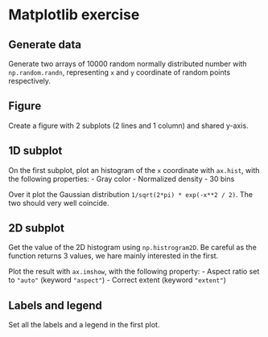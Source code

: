 # Matplotlib exercise

## Generate data

Generate two arrays of 10000 random normally distributed number with `np.random.randn`, representing `x` and `y` coordinate of random points respectively.

## Figure

Create a figure with 2 subplots (2 lines and 1 column) and shared y-axis.

## 1D subplot

On the first subplot, plot an histogram of the `x` coordinate with `ax.hist`, with the following properties:
    - Gray color
    - Normalized density
    - 30 bins

Over it plot the Gaussian distribution `1/sqrt(2*pi) * exp(-x**2 / 2)`. The two should very well coincide.

## 2D subplot

Get the value of the 2D histogram using `np.histrogram2D`. Be careful as the function returns 3 values, we hare mainly interested in the first.

Plot the result with `ax.imshow`, with the following property:
    - Aspect ratio set to `"auto"` (keyword `"aspect"`)
    - Correct extent (keyword `"extent"`)

## Labels and legend

Set all the labels and a legend in the first plot.